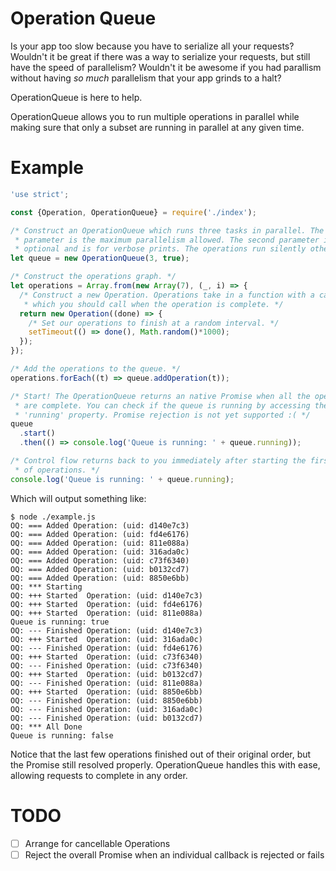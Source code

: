 # Operation Queue
Is your app too slow because you have to serialize all your requests? Wouldn't
it be great if there was a way to serialize your requests, but still have the
speed of parallelism? Wouldn't it be awesome if you had parallism without having
*so much* parallelism that your app grinds to a halt?

OperationQueue is here to help.

OperationQueue allows you to run multiple operations in parallel while making
sure that only a subset are running in parallel at any given time.

# Example
```javascript
'use strict';

const {Operation, OperationQueue} = require('./index');

/* Construct an OperationQueue which runs three tasks in parallel. The first
 * parameter is the maximum parallelism allowed. The second parameter is
 * optional and is for verbose prints. The operations run silently otherwise. */
let queue = new OperationQueue(3, true);

/* Construct the operations graph. */
let operations = Array.from(new Array(7), (_, i) => {
  /* Construct a new Operation. Operations take in a function with a callback
   * which you should call when the operation is complete. */
  return new Operation((done) => {
    /* Set our operations to finish at a random interval. */
    setTimeout(() => done(), Math.random()*1000);
  });
});

/* Add the operations to the queue. */
operations.forEach((t) => queue.addOperation(t));

/* Start! The OperationQueue returns an native Promise when all the operations
 * are complete. You can check if the queue is running by accessing the
 * 'running' property. Promise rejection is not yet supported :( */
queue
  .start()
  .then(() => console.log('Queue is running: ' + queue.running));

/* Control flow returns back to you immediately after starting the first batch
 * of operations. */
console.log('Queue is running: ' + queue.running);
```

Which will output something like:
```
$ node ./example.js
OQ: === Added Operation: (uid: d140e7c3)
OQ: === Added Operation: (uid: fd4e6176)
OQ: === Added Operation: (uid: 811e088a)
OQ: === Added Operation: (uid: 316ada0c)
OQ: === Added Operation: (uid: c73f6340)
OQ: === Added Operation: (uid: b0132cd7)
OQ: === Added Operation: (uid: 8850e6bb)
OQ: *** Starting
OQ: +++ Started  Operation: (uid: d140e7c3)
OQ: +++ Started  Operation: (uid: fd4e6176)
OQ: +++ Started  Operation: (uid: 811e088a)
Queue is running: true
OQ: --- Finished Operation: (uid: d140e7c3)
OQ: +++ Started  Operation: (uid: 316ada0c)
OQ: --- Finished Operation: (uid: fd4e6176)
OQ: +++ Started  Operation: (uid: c73f6340)
OQ: --- Finished Operation: (uid: c73f6340)
OQ: +++ Started  Operation: (uid: b0132cd7)
OQ: --- Finished Operation: (uid: 811e088a)
OQ: +++ Started  Operation: (uid: 8850e6bb)
OQ: --- Finished Operation: (uid: 8850e6bb)
OQ: --- Finished Operation: (uid: 316ada0c)
OQ: --- Finished Operation: (uid: b0132cd7)
OQ: *** All Done
Queue is running: false
```

Notice that the last few operations finished out of their original order, but
the Promise still resolved properly. OperationQueue handles this with ease,
allowing requests to complete in any order.

# TODO
- [ ] Arrange for cancellable Operations
- [ ] Reject the overall Promise when an individual callback is rejected or fails

